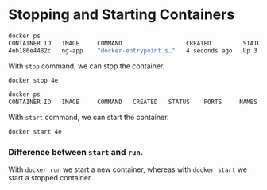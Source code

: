 # Stopping and Starting Containers
```bash
docker ps
CONTAINER ID   IMAGE     COMMAND                  CREATED         STATUS         PORTS                                   NAMES
4eb186e4482c   ng-app    "docker-entrypoint.s…"   4 seconds ago   Up 3 seconds   0.0.0.0:80->4200/tcp, :::80->4200/tcp   cranky_hugle
```
With `stop` command, we can stop the container.
```bash
docker stop 4e

docker ps
CONTAINER ID   IMAGE     COMMAND   CREATED   STATUS    PORTS     NAMES
```

With `start` command, we can start the container.
```bash
docker start 4e
```

### Difference between `start` and `run`.
With `docker run` we start a new container, whereas with `docker start` we start a stopped container.
